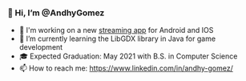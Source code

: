 ### 👋 Hi, I’m @AndhyGomez
- 🚧 I'm working on a new [streaming app](https://github.com/AndhyGomez/FlutterEmergencyStreamer) for Android and IOS 
- 🌱 I’m currently learning the LibGDX library in Java for game development
- 🎓 Expected Graduation: May 2021 with B.S. in Computer Science
- 📫 How to reach me: https://www.linkedin.com/in/andhy-gomez/

<!---
AndhyGomez/AndhyGomez is a ✨ special ✨ repository because its `README.md` (this file) appears on your GitHub profile.
You can click the Preview link to take a look at your changes.
--->
